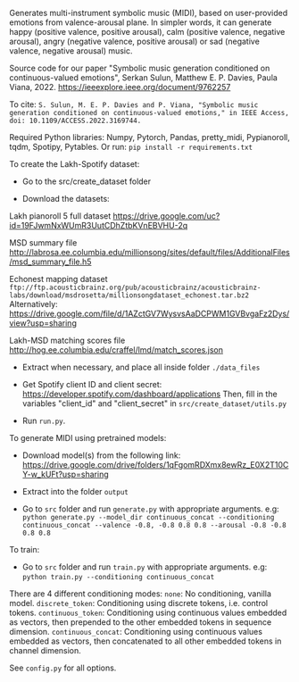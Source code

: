Generates multi-instrument symbolic music (MIDI), based on user-provided emotions from valence-arousal plane. In simpler words, it can generate happy (positive valence, positive arousal), calm (positive valence, negative arousal), angry (negative valence, positive arousal) or sad (negative valence, negative arousal) music.

Source code for our paper "Symbolic music generation conditioned on continuous-valued emotions", 
Serkan Sulun, Matthew E. P. Davies, Paula Viana, 2022. 
https://ieeexplore.ieee.org/document/9762257

To cite:
```S. Sulun, M. E. P. Davies and P. Viana, "Symbolic music generation conditioned on continuous-valued emotions," in IEEE Access, doi: 10.1109/ACCESS.2022.3169744.```

Required Python libraries: Numpy, Pytorch, Pandas, pretty_midi, Pypianoroll, tqdm, Spotipy, Pytables. Or run: ```pip install -r requirements.txt```

To create the Lakh-Spotify dataset:

- Go to the src/create_dataset folder

- Download the datasets:

Lakh pianoroll 5 full dataset
https://drive.google.com/uc?id=19FJwmNxWUmR3UutCDhZtbKVnEBVHU-2q

MSD summary file
http://labrosa.ee.columbia.edu/millionsong/sites/default/files/AdditionalFiles/msd_summary_file.h5

Echonest mapping dataset
```ftp://ftp.acousticbrainz.org/pub/acousticbrainz/acousticbrainz-labs/download/msdrosetta/millionsongdataset_echonest.tar.bz2```
Alternatively: https://drive.google.com/file/d/1AZctGV7WysvsAaDCPWM1GVBvgaFz2Dys/view?usp=sharing

Lakh-MSD matching scores file
http://hog.ee.columbia.edu/craffel/lmd/match_scores.json

- Extract when necessary, and place all inside folder ```./data_files```

- Get Spotify client ID and client secret:
https://developer.spotify.com/dashboard/applications
Then, fill in the variables "client_id" and "client_secret" in ```src/create_dataset/utils.py```

- Run ```run.py```. 


To generate MIDI using pretrained models:

- Download model(s) from the following link:
https://drive.google.com/drive/folders/1qFgomRDXmx8ewRz_E0X2T10CY-w_kUFt?usp=sharing

- Extract into the folder ```output```

- Go to ```src``` folder and run ```generate.py``` with appropriate arguments. e.g:
```python generate.py --model_dir continuous_concat --conditioning continuous_concat --valence -0.8, -0.8 0.8 0.8 --arousal -0.8 -0.8 0.8 0.8```


To train:

- Go to ```src``` folder and run ```train.py``` with appropriate arguments. e.g:
```python train.py --conditioning continuous_concat```

There are 4 different conditioning modes:
```none```: No conditioning, vanilla model.
```discrete_token```: Conditioning using discrete tokens, i.e. control tokens.
```continuous_token```: Conditioning using continuous values embedded as vectors, then prepended to the other embedded tokens in sequence dimension.
```continuous_concat```: Conditioning using continuous values embedded as vectors, then concatenated to all other embedded tokens in channel dimension.

See ```config.py``` for all options.
